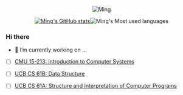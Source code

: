 <div align="center">
    
![Ming](https://metrics.lecoq.io/ming-make?template=classic&config.timezone=Asia%2FShanghai)
</div>

<div align="center">
    
[![Ming's GitHub stats](https://github-readme-stats.vercel.app/api?username=ming-make&show_icons=true&theme=radical)](https://github.com/anuraghazra/github-readme-stats)![Ming's Most used languages](https://github-readme-stats.vercel.app/api/top-langs/?username=ming-make&layout=compact&hide_border=true&langs_count=10)
</div>
    


### Hi there
<!--
**ming-make/ming-make** is a ✨ _special_ ✨ repository because its `README.md` (this file) appears on your GitHub profile.

Here are some ideas to get you started:

- 🔭 I’m currently working on ...
- 🌱 I’m currently learning ...
- 👯 I’m looking to collaborate on ...
- 🤔 I’m looking for help with ...
- 💬 Ask me about ...
- 📫 How to reach me: ...
- 😄 Pronouns: ...
- ⚡ Fun fact: ...
-->
- 🔭 I’m currently working on ...
 - [ ] [CMU 15-213: Introduction to Computer Systems](https://www.cs.cmu.edu/~213/)

 - [ ] [UCB CS 61B: Data Structure](https://sp21.datastructur.es/index.html)
 
 - [ ] [UCB CS 61A: Structure and Interpretation of Computer Programs](https://inst.eecs.berkeley.edu/~cs61a/fa20/)
